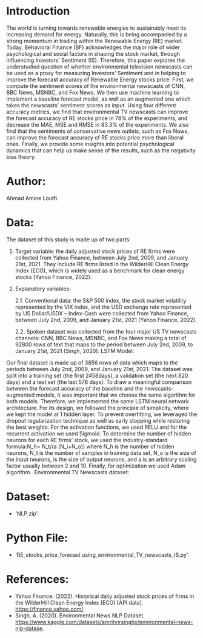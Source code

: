 # Introduction
The world is turning towards renewable energies to sustainably meet its increasing demand for energy. Naturally, this is being accompanied by a strong momentum in trading within the Renewable Energy (RE) market. Today, Behavioral Finance (BF) acknowledges the major role of wider psychological and social factors in shaping the stock market, through influencing Investors’ Sentiment (IS). Therefore, this paper explores the understudied question of whether environmental television newscasts can be used as a proxy for measuring Investors’ Sentiment and in helping to improve the forecast accuracy of Renewable Energy stocks price. First, we compute the sentiment scores of the environmental newscasts of CNN, BBC News, MSNBC, and Fox News. We then use machine learning to implement a baseline forecast model, as well as an augmented one which takes the newscasts’ sentiment scores as input. Using four different accuracy metrics, we find that environmental TV newscasts can improve the forecast accuracy of RE stocks price in 78% of the experiments, and decrease the MAE, MSE and RMSE in 83.3% of the experiments. We also find that the sentiments of conservative news outlets, such as Fox News, can improve the forecast accuracy of RE stocks price more than liberal ones. Finally, we provide some insights into potential psychological dynamics that can help us make sense of the results, such as the negativity bias theory.

# Author:
Ahmad Amine Loutfi.

# Data:
The dataset of this study is made up of two parts:
1.	Target variable: the daily adjusted stock prices of RE firms were collected from Yahoo Finance, between July 2nd, 2009, and January 21st, 2021. They include RE firms listed in the WilderHill Clean Energy Index (ECO), which is widely used as a benchmark for clean energy stocks (Yahoo Finance, 2022).
2.	Explanatory variables:

    2.1. Conventional data: the S&P 500 index, the stock market volatility represented by the VIX index, and the USD exchange rate represented by US Dollar/USDX – Index-Cash were collected from Yahoo Finance, between July 2nd, 2009, and January 21st, 2021 (Yahoo
    Finance, 2022).

    2.2. Spoken dataset was collected from the four major US TV newscasts channels: CNN, BBC News, MSNBC, and Fox News making a total of 92800 rows of text that maps to the period between July 2nd, 2009, to January 21st, 2021 (Singh, 2020).
    LSTM Model:

Our final dataset is made up of 3856 rows of data which maps to the periods between July 2nd, 2009, and January 21st, 2021. The dataset was split into a training set (the first 2458days), a validation set (the next 820 days) and a test set (the last 578 days). To draw a meaningful comparison between the forecast accuracy of the baseline and the newscasts-augmented models, it was important that we choose the same algorithm for both models. Therefore, we implemented the same LSTM neural network architecture. For its design, we followed the principle of simplicity, where we kept the model at 1 hidden layer. To prevent overfitting, we leveraged the dropout regularization technique as well as early stopping while restoring the best weights. For the activation functions, we used RELU and for the recurrent activation we used Sigmoid. To determine the number of hidden neurons for each RE firms’ stock, we used the industry-standard formula:N_h= N_t/(a (N_i+N_o)) where N_h is the number of hidden neurons, N_t is the number of samples in training data set, N_o is the size of the input neurons, is the size of output neurons, and a is an arbitrary scaling factor usually between 2 and 10. Finally, for optimization we used Adam algorithm .
Environmental TV Newscasts dataset:

# Dataset: 
- 'NLP.zip'.

# Python File:
- ‘RE_stocks_price_forecast using_environmental_TV_newscasts_IS.py’.

# References:
-	Yahoo Finance. (2022). Historical daily adjusted stock prices of firms in the WilderHill Clean Energy Index (ECO) [API data]. https://finance.yahoo.com/.
-	Singh, A. (2020). Environmental News NLP Dataset. https://www.kaggle.com/datasets/amritvirsinghx/environmental-news-nlp-datase.

